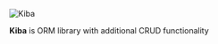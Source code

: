 ![Kiba](https://i.postimg.cc/PfV4cdKj/kiba-logo.png)      

**Kiba** is ORM library with additional CRUD functionality
